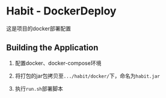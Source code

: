 # Habit - DockerDeploy

这是项目的docker部署配置

## Building the Application

1. 配置docker、docker-compose环境

1. 将打包的jar包拷贝至`.../habit/docker/`下，命名为`habit.jar`

1. 执行`run.sh`部署脚本